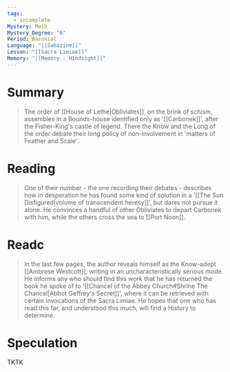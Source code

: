 ```yaml
---
tags:
  - incomplete
Mystery: Moth
Mystery_Degree: "6"
Period: Baronial
Language: "[[Sabazine]]"
Lesson: "[[Sacra Limiae]]"
Memory: "[[Memory - Hindsight]]"
---
```

# Summary
>The order of [[House of Lethe|Obliviates]], on the brink of schism, assembles in a Bounds-house identified only as '[[Carbonek]]', after the Fisher-King's castle of legend. There the Know and the Long of the order debate their long policy of non-involvement in 'matters of Feather and Scale'.
# Reading
> One of their number - the one recording their debates - describes how in desperation he has found some kind of solution in a '[[The Sun Disfigured|volume of transcendent heresy]]', but dares not pursue it alone. He convinces a handful of other Obliviates to depart Carbonek with him, while the others cross the sea to [[Port Noon]].
# Readc
> In the last few pages, the author reveals himself as the Know-adept [[Ambrose Westcott]], writing in an uncharacteristically serious mode. He informs any who should find this work that he has returned the book he spoke of to '[[Chancel of the Abbey Church#Shrine The Chancel|Abbot Geffrey's Secret]]', where it can be retrieved with certain invocations of the Sacra Limiae. He hopes that one who has read this far, and understood this much, will find a History to determine.
# Speculation
TKTK